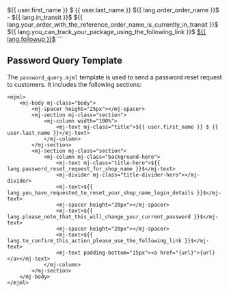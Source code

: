 <mjml>
    <mj-body mj-class="body">
        <mj-spacer height="25px"></mj-spacer>
        <mj-section mj-class="section">
            <mj-column width="100%">
                <mj-text mj-class="title">${{ user.first_name }} $ {{ user.last_name }}</mj-text>
            </mj-column>
        </mj-section>
        <mj-section mj-class="section">
            <mj-column mj-class="background-hero">
                <mj-text mj-class="title">${{ lang.order_order_name }}$ - ${{ lang.in_transit }}$</mj-text>
                <mj-divider mj-class="title-divider-hero"></mj-divider>
                <mj-text>${{ lang.your_order_with_the_reference_order_name_is_currently_in_transit }}$</mj-text>
                <mj-spacer height="20px"></mj-spacer>
                <mj-text>${{ lang.you_can_track_your_package_using_the_following_link }}$</mj-text>
                <mj-text padding-bottom="15px"><a href="${{ lang.followup }}$" target="_blank">${{ lang.followup }}$</a></mj-text>
            </mj-column>
        </mj-section>
    </mj-body>
</mjml>
```

## Password Query Template

The `password_query.mjml` template is used to send a password reset request to customers. It includes the following sections:

```mjml
<mjml>
    <mj-body mj-class="body">
        <mj-spacer height="25px"></mj-spacer>
        <mj-section mj-class="section">
            <mj-column width="100%">
                <mj-text mj-class="title">${{ user.first_name }} $ {{ user.last_name }}</mj-text>
            </mj-column>
        </mj-section>
        <mj-section mj-class="section">
            <mj-column mj-class="background-hero">
                <mj-text mj-class="title-hero">${{ lang.password_reset_request_for_shop_name }}$</mj-text>
                <mj-divider mj-class="title-divider-hero"></mj-divider>
                <mj-text>${{ lang.you_have_requested_to_reset_your_shop_name_login_details }}$</mj-text>
                <mj-spacer height="20px"></mj-spacer>
                <mj-text>${{ lang.please_note_that_this_will_change_your_current_password }}$</mj-text>
                <mj-spacer height="20px"></mj-spacer>
                <mj-text>${{ lang.to_confirm_this_action_please_use_the_following_link }}$</mj-text>
                <mj-text padding-bottom="15px"><a href="{url}">{url}</a></mj-text>
            </mj-column>
        </mj-section>
    </mj-body>
</mjml>
